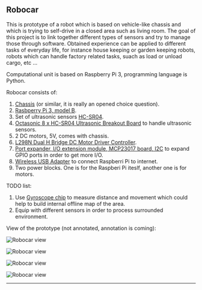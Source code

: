 ## Robocar

This is prototype of a robot which is based on vehicle-like chassis and which is trying to self-drive in a closed area such as living room.
The goal of this project is to link together different types of sensors and try to manage those through software.
Obtained experience can be applied to different tasks of everyday life, for instance house keeping or garden keeping robots, robots which can handle factory related tasks, suach as load or unload cargo, etc ...

Computational unit is based on Raspberry Pi 3, programming language is Python.

Robocar consists of:

1. [Chassis](https://www.ebay.ca/sch/sis.html?_nkw=4WD+Smart+Robot+Car+Chassis+Kits+W%2F+Magneto+Speed+Encoder+For+Arduino+51+Replace&_id=162809513764&&_trksid=p2057872.m2749.l2658) (or similar, it is really an opened choice question).
2. [Rasbperry Pi 3, model B](https://www.raspberrypi.org/products/raspberry-pi-3-model-b/).
3. Set of ultrasonic sensors [HC-SR04](https://www.ebay.ca/sch/sis.html?_nkw=HC-SR04+Ultrasonic+Module+Distance+Measuring+Transducer+Sensor+Mount+Bracket&_id=192394073637&&_trksid=p2057872.m2749.l2658).
4. [Octasonic 8 x HC-SR04 Ultrasonic Breakout Board](https://www.tindie.com/products/andygrove73/octasonic-8-x-hc-sr04-ultrasonic-breakout-board/) to handle ultrasonic sensors.
5. 2 DC motors, 5V, comes with chassis.
6. [L298N Dual H Bridge DC Motor Driver Controller](https://www.ebay.ca/sch/sis.html?_nkw=L298N+Dual+H+Bridge+DC+stepper+Motor+Driver+Controller+module+Board+for+ArduiCeV&_id=272998220971&&_trksid=p2057872.m2749.l2658).
7. [Port expander, I/O extension module, MCP23017 board, I2C](https://www.ebay.ca/sch/sis.html?_nkw=Port+expander%2C+I%2FO+extension+module%2C+MCP23017+board%2C+I2C%2C+Arduino%2CRaspberry-EU&_id=232073040811&&_trksid=p2057872.m2749.l2658) to expand GPIO ports in order to get more I/O.
8. [Wireless USB Adapter](https://www.ebay.ca/sch/i.html?_odkw=raspberri+pi+wireless+usb+adaptor+ourlink+802.11n+150v&_osacat=0&_from=R40&_trksid=m570.l1313&_nkw=raspberri+pi+wireless+usb+adaptor+ourlink+802.11n+150m&_sacat=0) to connect Raspberri Pi to internet.
9. Two power blocks. One is for the Raspberi Pi iteslf, another one is for motors.

TODO list:

1. Use [Gyroscope chip](https://www.ebay.ca/sch/sis.html?_nkw=High+Quality+GY-521+MPU-6050+Module+3-Axis+Acceleration+Gyro+Module+Arduino+CA&_id=292383350169&&_trksid=p2057872.m2749.l2658) to measure distance and movement which could help to build internal offline map of the area.
2. Equip with different sensors in order to process surrounded environment.

View of the prototype (not annotated, annotation is coming):

![Robocar view](https://bitbucket.org/ChernyshovYuriy/robocar/raw/aa9f61e1b011cbf8b574b4dec8208b67efea4958/py/img/robocar_1.jpg)

![Robocar view](https://bitbucket.org/ChernyshovYuriy/robocar/raw/aa9f61e1b011cbf8b574b4dec8208b67efea4958/py/img/robocar_2.jpg)

![Robocar view](https://bitbucket.org/ChernyshovYuriy/robocar/raw/aa9f61e1b011cbf8b574b4dec8208b67efea4958/py/img/robocar_3.jpg)

![Robocar view](https://bitbucket.org/ChernyshovYuriy/robocar/raw/aa9f61e1b011cbf8b574b4dec8208b67efea4958/py/img/robocar_4.jpg)

---
